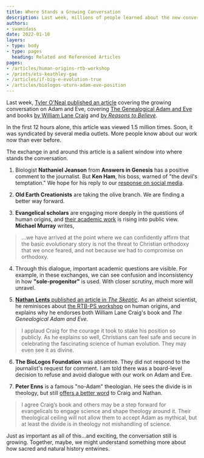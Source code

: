 ```yaml
---
title: Where Stands a Growing Conversation
description: Last week, millions of people learned about the new conversation on Adam and Eve. The response is a salient window into where stands the conversation.
authors:
- swamidass
date: 2022-01-10
layers:
- type: body
- type: pages
  heading: Related and Referenced Articles
pages:
- /articles/human-origins-rtb-workshop
- /prints/ets-keathley-gae
- /articles/if-big-e-evolution-true
- /articles/biologos-uturn-adam-eve-position
---
```


Last week, [Tyler O'Neal published an article](https://www.foxnews.com/faith-values/christians-point-to-breakthroughs-in-genetics-to-show-adam-and-eve-are-not-incompatible-with-evolution) covering the growing conversation on Adam and Eve, covering [The Genealogical Adam and Eve](https://peacefulscience.org/books/genealogical-adam-eve/) and books [by William Lane Craig](https://peacefulscience.org/books/quest-historical-adam/) and [by *Reasons to Believe*](https://peacefulscience.org/books/thinking-about-evolution/).

In the first 12 hours alone, this article was viewed 1.5 million times. Soon, it was syndicated by several media outlets. More people know about our work now than ever before.

The exchange in and around this article is a salient window into where stands the conversation.

1. Biologist **Nathaniel Jeanson** from **Answers in Genesis** has a positive comment to the journalist. But **Ken Ham**, his boss, warned of "the devil's temptation." We hope for his reply to our [response on social media](https://www.facebook.com/peacefulscience.org/posts/1090489198392817).

2. **Old Earth Creationists** are taking the olive branch. We are finding a better way forward.

3. **Evangelical scholars** are engaging more deeply in the questions of human origins, and [their academic work](https://peacefulscience.org/prints/) is rising into public view. **Michael Murray** writes,
> ...we have arrived at the point where we can confidently affirm that the basic evolutionary story is not the threat to Christian orthodoxy that we once feared, and not because we had to compromise on orthodoxy.

4. Through this dialogue, important academic questions are visible. For example, in  these exchanges, we can see confusion and inconsistency in how **"sole-progenitor"** is used. With closer scrutiny, much more will unravel.

5.  [**Nathan Lents** published an article in *The Skeptic*](https://www.skeptic.com/reading_room/mytho-history-evolution-of-adam-and-eve-quest-of-historical-adam/). As an atheist scientist, he reminisces about [the RTB-PS workshop](https://peacefulscience.org/articles/human-origins-rtb-workshop/) on human origins, and explains why he endorses both William Lane Craig's book and *The Genealogical Adam and Eve.*
> I applaud Craig for the courage it took to stake his position so publicly. As he explains so well, Christians can feel safe and secure in celebrating the fascinating science of human evolution. They may even see it as divine. 

6. **The BioLogos Foundation** was absentee. They did not respond to the journalist's request for comment. I am told there was a board-level decision to refuse and avoid dialogue with our work on Adam and Eve.

7.  **Peter Enns** is a famous "no-Adam" theologian. He sees the divide is in theology, but still [offers a better word](https://twitter.com/peteenns/status/1478466460758560770) to Craig and Nathan.
> I agree Craig’s book and others may be a step forward for evangelicals to engage science and shape theology around it. Their theological ceiling will not allow them to accept Adam as mythical, but at least the divide is in theology not mishandling of science.

Just as important as all of this...and exciting, the conversation still is growing. Together, maybe, we might understand something more about how sacred and natural history entwines. 